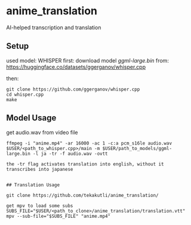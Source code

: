 # anime_translation
AI-helped transcription and translation

## Setup
used model: WHISPER
first:
download model *ggml-large.bin* from: https://huggingface.co/datasets/ggerganov/whisper.cpp

then:
```
git clone https://github.com/ggerganov/whisper.cpp
cd whisper.cpp
make
```

## Model Usage
get audio.wav from video file

``` 
ffmpeg -i "anime.mp4" -ar 16000 -ac 1 -c:a pcm_s16le audio.wav
$USER/<path_to_whisper.cpp>/main -m $USER/path_to_models/ggml-large.bin -l ja -tr -f audio.wav -ovtt

the -tr flag activates translation into english, without it transcribes into japanese


## Translation Usage

git clone https://github.com/tekakutli/anime_translation/

get mpv to load some subs
SUBS_FILE="$USER/<path_to_clone>/anime_translation/translation.vtt"
mpv --sub-file="$SUBS_FILE" "anime.mp4"
